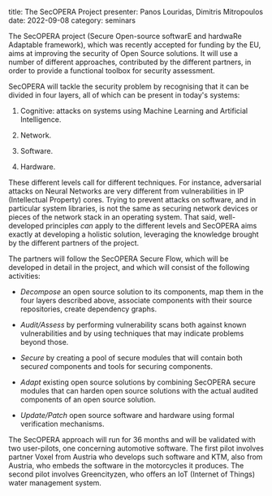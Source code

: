title: The SecOPERA Project
presenter: Panos Louridas, Dimitris Mitropoulos
date: 2022-09-08
category: seminars

The SecOPERA project (Secure Open-source softwarE and hardwaRe
Adaptable framework), which was recently accepted for funding by the
EU, aims at improving the security of Open Source solutions. It will
use a number of different approaches, contributed by the different
partners, in order to provide a functional toolbox for security
assessment.

SecOPERA will tackle the security problem by recognising that it can
be divided in four layers, all of which can be present in today's
systems:

1. Cognitive: attacks on systems using Machine Learning and Artificial
   Intelligence.
   
2. Network.

3. Software.

4. Hardware.

These different levels call for different techniques. For instance,
adversarial attacks on Neural Networks are very different from
vulnerabilities in IP (Intellectual Property) cores. Trying to prevent
attacks on software, and in particular system libraries, is not the
same as securing network devices or pieces of the network stack in an
operating system. That said, well-developed principles *can* apply to
the different levels and SecOPERA aims exactly at developing a
holistic solution, leveraging the knowledge brought by the different
partners of the project.

The partners will follow the SecOPERA Secure Flow, which will be
developed in detail in the project, and which will consist of the
following activities:

* *Decompose* an open source solution to its components, map them in
  the four layers described above, associate components with their
  source repositories, create dependency graphs.
  
* *Audit/Assess* by performing vulnerability scans both against known
  vulnerabilities and by using techniques that may indicate problems
  beyond those. 
  
* *Secure* by creating a pool of secure modules that will contain both
  secur*ed* components and tools for securing components.
  
* *Adapt* existing open source solutions by combining SecOPERA secure
  modules that can harden open source solutions with the actual
  audited components of an open source solution.
  
* *Update/Patch* open source software and hardware using formal
  verification mechanisms.

The SecOPERA approach will run for 36 months and will be validated
with two user-pilots, one concerning automotive software. The first
pilot involves partner Voxel from Austria who develops such software
and KTM, also from Austria, who embeds the software in the motorcycles
it produces. The second pilot involves Greencityzen, who offers an IoT
(Internet of Things) water management system.
